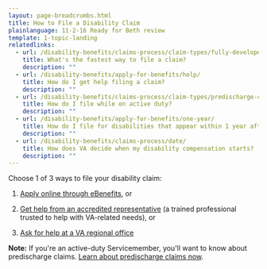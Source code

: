 ```yaml
---
layout: page-breadcrumbs.html
title: How to File a Disability Claim
plainlanguage: 11-2-16 Ready for Beth review
template: 1-topic-landing
relatedlinks:
  - url: /disability-benefits/claims-process/claim-types/fully-developed-claim/
    title: What's the fastest way to file a claim?
    description: ""
  - url: /disability-benefits/apply-for-benefits/help/
    title: How do I get help filing a claim?
    description: ""
  - url: /disability-benefits/claims-process/claim-types/predischarge-claim/
    title: How do I file while on active duty?
    description: ""
  - url: /disability-benefits/apply-for-benefits/one-year/
    title: How do I file for disabilities that appear within 1 year after discharge?
    description: ""
  - url: /disability-benefits/claims-process/date/
    title: How does VA decide when my disability compensation starts?
    description: ""
---
```


Choose 1 of 3 ways to file your disability claim:

1.	[Apply online through eBenefits]( https://www.ebenefits.va.gov/ebenefits/about/feature?feature=disability-compensation), or

2.	[Get help from an accredited representative](/disability-benefits/apply-for-benefits/help/index.html) (a trained professional trusted to help with VA-related needs), or

3.	[Ask for help at a VA regional office](http://www.benefits.va.gov/benefits/offices.asp)

**Note:** If you're an active-duty Servicemember, you'll want to know about predischarge claims. [Learn about predischarge claims now](/disability-benefits/claims-process/claim-types/predischarge-claim/index.html).
